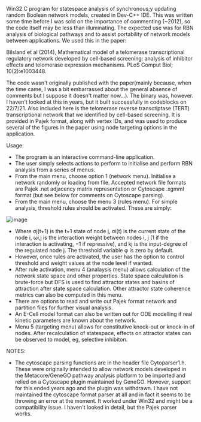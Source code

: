 Win32 C program for statespace analysis of synchronous;y updating random Boolean network models, created in Dev-C++ IDE.
This was written some time before I was sold on the importance of commenting (~2012), so the code itself may be less than illuminating. The expected use was for RBN analysis of biological pathways and to assist portability of network models between applications. We used this in the paper:

Bilsland et al (2014), Mathematical model of a telomerase transcriptional regulatory network developed by cell-based screening: analysis of inhibitor effects and telomerase expression mechanisms. PLoS Comput Biol; 10(2):e1003448.

The code wasn't originally published with the paper(mainly because, when the time came, I was a bit embarrassed about the general absence of comments but I suppose it doesn't matter now...). The binary was, however. I haven't looked at this in years, but it built successfully in codeblocks on 22/7/21. Also included here is the telomerase reverse transctiptase (TERT) transcriptional network that we identified by cell-based screening. It is provided in Pajek format, along with vertex IDs, and was used to produce several of the figures in the paper using node targeting options in the application.

Usage:
- The program is an interactive command-line application.
- The user simply selects actions to perform to initialise and perform RBN analysis from a series of menus.
- From the main menu, choose option 1 (network menu). Initialise a network randomly or loading from file. Accepted network file formats are Pajek .net adjacency matrix representation or Cytoscape .xgmml format (but see below for comments on Cytoscape parsing).
- From the main menu, choose the menu 3 (rules menu). For simple analysis, threshold rules should be activated. These are simply:

![image](https://user-images.githubusercontent.com/75328354/126550851-d378edb4-3f07-405b-9452-2a52e30d0263.png)


- Where σj(t+1) is the t+1 state of node j, σi(t) is the current state of the node i, ωi,j is the interaction weight between nodes i, j (1 if the interaction is activating, −1 if repressive), and kj is the input-degree of the regulated node j. The threshold variable φ is zero by default.
- However, once rules are activated, the user has the option to control threshold and weight values at the node level if wanted.
- After rule activation, menu 4 (analaysis menu) allows calculation of the network state space and other properties. State space calculation is brute-force but DFS is used to find attractor states and basins of attraction after state space calculation. Other attractor state coherence metrics can also be computed in this menu.
- There are options to read and write out Pajek format network and partition files for further visual analysis.
- An E-Cell model format can also be written out for ODE modelling if real kinetic parameters are known about the network.
- Menu 5 (targeting menu) allows for constitutive knock-out or knock-in of nodes. After recalculation of statespace, effects on attractor states can be observed to model, eg, selective inhibiton.

NOTES:
- The cytoscape parsing functions are in the header file Cytoparser1.h. These were originally intended to allow network models developed in the Metacore/GeneGO pathway analysis platform to be imported and relied on a Cytoscape plugin maintained by GeneGO. However, support for this ended years ago and the plugin was withdrawn. I have not maintained the cytoscape format parser at all and in fact it seems to be throwing an error at the moment. It worked under Win32 and might be a compatibility issue. I haven't looked in detail, but the Pajek parser works.
